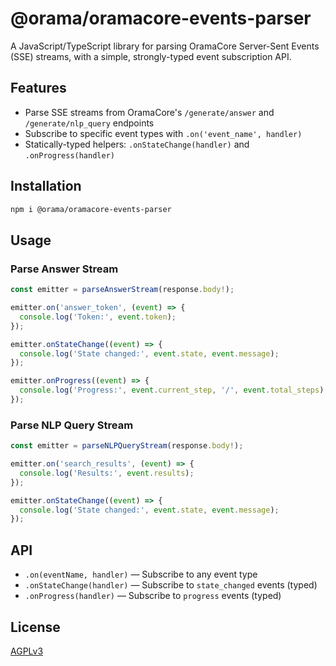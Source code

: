 # @orama/oramacore-events-parser

A JavaScript/TypeScript library for parsing OramaCore Server-Sent Events (SSE) streams, with a simple, strongly-typed event subscription API.

## Features

- Parse SSE streams from OramaCore's `/generate/answer` and `/generate/nlp_query` endpoints
- Subscribe to specific event types with `.on('event_name', handler)`
- Statically-typed helpers: `.onStateChange(handler)` and `.onProgress(handler)`

## Installation

```sh
npm i @orama/oramacore-events-parser
```

## Usage

### Parse Answer Stream

```ts
const emitter = parseAnswerStream(response.body!);

emitter.on('answer_token', (event) => {
  console.log('Token:', event.token);
});

emitter.onStateChange((event) => {
  console.log('State changed:', event.state, event.message);
});

emitter.onProgress((event) => {
  console.log('Progress:', event.current_step, '/', event.total_steps);
});
```

### Parse NLP Query Stream

```ts
const emitter = parseNLPQueryStream(response.body!);

emitter.on('search_results', (event) => {
  console.log('Results:', event.results);
});

emitter.onStateChange((event) => {
  console.log('State changed:', event.state, event.message);
});
```

## API

- `.on(eventName, handler)` — Subscribe to any event type
- `.onStateChange(handler)` — Subscribe to `state_changed` events (typed)
- `.onProgress(handler)` — Subscribe to `progress` events (typed)

## License

[AGPLv3](/LICENSE.md)
